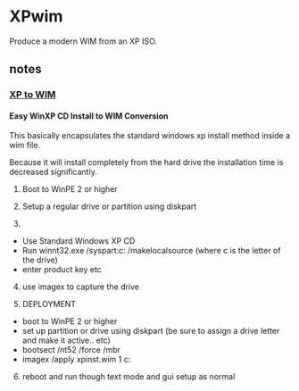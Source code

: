 # XPwim
Produce a modern WIM from an XP ISO.

## notes
### [XP to WIM]( https://msfn.org/board/topic/121046-xp-to-wim/?do=findComment&comment=954076 )
#### Easy WinXP CD Install to WIM Conversion

This basically encapsulates the standard windows xp install method inside a wim file.

Because it will install completely from the hard drive the installation time is decreased significantly.

1. Boot to WinPE 2 or higher

2. Setup a regular drive or partition using diskpart

3. 
- Use Standard Windows XP CD
- Run winnt32.exe /syspart:c: /makelocalsource
    (where c is the letter of the drive)
- enter product key etc

4. use imagex to capture the drive

5. DEPLOYMENT
- boot to WinPE 2 or higher
- set up partition or drive using diskpart (be sure to assign a drive letter and make it active.. etc)
- bootsect /nt52 /force /mbr
- imagex /apply xpinst.wim 1 c:

6. reboot and run though text mode and gui setup as normal

Brought to you by Binary Outcast

### 
